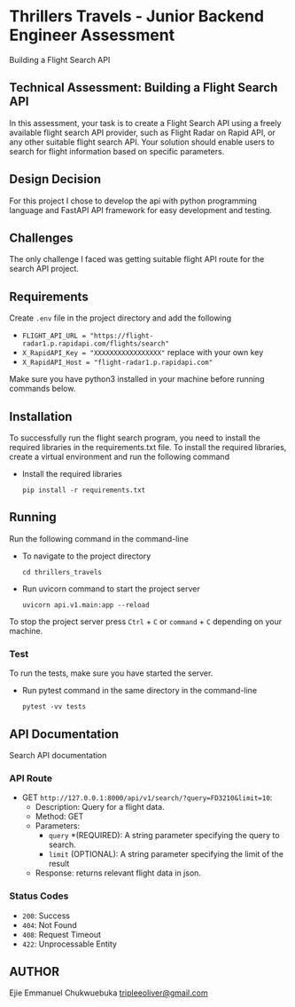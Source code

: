 # Thrillers Travels - Junior Backend Engineer Assessment

Building a Flight Search API

## Technical Assessment: Building a Flight Search API

In this assessment, your task is to create a Flight Search API using a freely available flight search API provider, such as Flight Radar on Rapid API, or any other suitable flight search API. Your solution should enable users to search for flight information based on specific parameters.

## Design Decision

For this project I chose to develop the api with python programming language and FastAPI API framework for easy development and testing.

## Challenges

The only challenge I faced was getting suitable flight API route for the search API project.

## Requirements

Create ``.env`` file in the project directory and add the following

- ``FLIGHT_API_URL = "https://flight-radar1.p.rapidapi.com/flights/search"``
- ``X_RapidAPI_Key = "XXXXXXXXXXXXXXXXX"`` replace with your own key
- ``X_RapidAPI_Host = "flight-radar1.p.rapidapi.com"``

Make sure you have python3 installed in your machine before running commands below.

## Installation

To successfully run the flight search program, you need to install the required libraries in the requirements.txt file. To install the required libraries, create a virtual environment and run the following command

- Install the required libraries

  ``
  pip install -r requirements.txt
  ``

## Running

Run the following command in the command-line

- To navigate to the project directory

  ``
  cd thrillers_travels
  ``

- Run uvicorn command to start the project server

  ``
  uvicorn api.v1.main:app --reload
  ``

To stop the project server press ``Ctrl`` + ``C`` or ``command`` + ``C`` depending on your machine.

### Test

To run the tests, make sure you have started the server.

- Run pytest command in the same directory in the command-line

  ``
  pytest -vv tests
  ``

## API Documentation

Search API documentation

### API Route

- GET ```http://127.0.0.1:8000/api/v1/search/?query=FD3210&limit=10```:
  - Description: Query for a flight data.
  - Method: GET
  - Parameters:
    - ``query`` *(REQUIRED): A string parameter specifying the query to search.
    - ``limit`` (OPTIONAL): A string parameter specifying the limit of the result
  - Response: returns relevant flight data in json.

### Status Codes

- ``200``: Success
- ``404``: Not Found
- ``408``: Request Timeout
- ``422``: Unprocessable Entity

## AUTHOR

Ejie Emmanuel Chukwuebuka <tripleeoliver@gmail.com>

